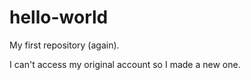 # hello-world
My first repository (again).

I can't access my original account so I made a new one.
